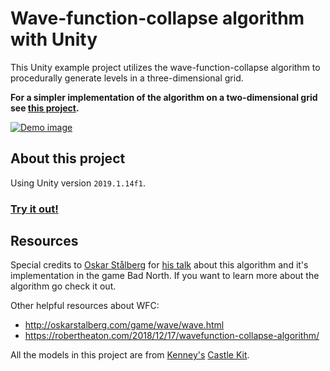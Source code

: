 # Wave-function-collapse algorithm with Unity
This Unity example project utilizes the wave-function-collapse algorithm to procedurally generate levels in a three-dimensional grid.

**For a simpler implementation of the algorithm on a two-dimensional grid see [this project](https://github.com/atalantus/WFC-Unity-Example).**

[![Demo image](./images/Preview.png)](https://www.atalantus.de/projects/games/wfc/index.html)

## About this project
Using Unity version `2019.1.14f1`.

### [Try it out!](https://www.atalantus.de/projects/games/wfc/index.html)

## Resources
Special credits to [Oskar Stålberg](https://twitter.com/OskSta) for [his talk](https://www.youtube.com/watch?v=0bcZb-SsnrA) about this algorithm and it's implementation in the game Bad North.
If you want to learn more about the algorithm go check it out.

Other helpful resources about WFC:
- http://oskarstalberg.com/game/wave/wave.html
- https://robertheaton.com/2018/12/17/wavefunction-collapse-algorithm/


All the models in this project are from [Kenney's](https://twitter.com/KenneyNL) [Castle Kit](https://www.kenney.nl/assets/castle-kit).
